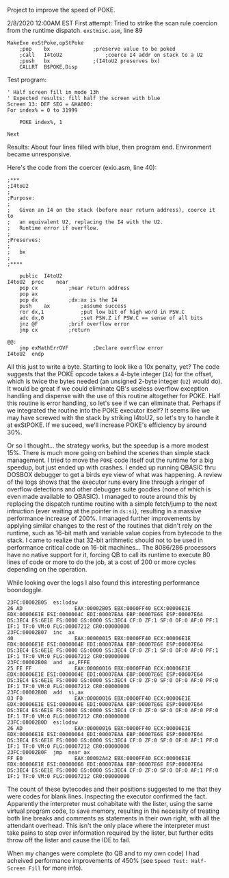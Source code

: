 Project to improve the speed of POKE.

2/8/2020 12:00AM EST
First attempt:
Tried to strike the scan rule coercion from the runtime dispatch.
`exstmisc.asm`, line 89
```
MakeExe	exStPoke,opStPoke
	;pop	bx				;preserve value to be poked
	;call	I4toU2				;coerce I4 addr on stack to a U2
	;push	bx				;(I4toU2 preserves bx)
	CALLRT	B$POKE,Disp
```
Test program:
```
' Half screen fill in mode 13h
' Expected results: fill half the screen with blue
Screen 13: DEF SEG = &HA000:
For index% = 0 to 31999

    POKE index%, 1
    
Next
```
Results:
About four lines filled with blue, then program end. Environment became unresponsive.

Here's the code from the coercer (exio.asm, line 40):
```
;***
;I4toU2
;
;Purpose:
;
;   Given an I4 on the stack (before near return address), coerce it to
;   an equivalent U2, replacing the I4 with the U2.
;   Runtime error if overflow.
;
;Preserves:
;
;   bx
;
;****

	public	I4toU2
I4toU2	proc	near
	pop	cx			;near return address
	pop	ax
	pop	dx			;dx:ax is the I4
	push	ax			;assume success
	ror	dx,1			;put low bit of high word in PSW.C
	adc	dx,0			;set PSW.Z if PSW.C == sense of all bits
	jnz	@F			;brif overflow error
	jmp	cx			;return

@@:
	jmp	exMathErrOVF		;Declare overflow error
I4toU2	endp

```

All this just to write a byte. Starting to look like a 10x penalty, yet? The code suggests that the POKE opcode takes a 4-byte integer (`I4`) for the offset, which is twice the bytes needed (an unsigned 2-byte integer (`U2`) would do). It would be great if we could eliminate QB's useless overflow exception handling and dispense with the use of this routine altogether for POKE. Half this routine is error handling, so let's see if we can eliminate that. Perhaps if we integrated the routine into the POKE executor itself? It seems like we may have screwed with the stack by striking I4toU2, so let's try to handle it at exStPOKE. If we suceed, we'll increase POKE's efficiency by around 30%.

Or so I thought... the strategy works, but the speedup is a more modest 15%. There is much more going on behind the scenes than simple stack management. I tried to move the `POKE` code itself out the runtime for a big speedup, but just ended up with crashes. I ended up running QBASIC thru DOSBOX debugger to get a birds eye view of what was happening. A review of the logs shows that the executor runs every line through a ringer of overflow detections and other debugger suite goodies (none of which is even made available to QBASIC). I managed to route around this by replacing the dispatch runtime routine with a simple fetch/jump to the next intruction (ever waiting at the pointer in `ds:si`), resulting in a massive performance increase of 200%. I managed further improvements by applying similar changes to the rest of the routines that didn't rely on the runtime, such as 16-bit math and variable value copies from bytecode to the stack. I came to realize that 32-bit arithmetic should not to be used in performance critical code on 16-bit machines... The 8086/286 processors have no native support for it, forcing QB to call its runtime to execute 80 lines of code or more to do the job, at a cost of 200 or more cycles depending on the operation.

While looking over the logs I also found this interesting performance boondoggle.
```
23FC:00002B05  es:lodsw                                                26 AD                 EAX:00002B05 EBX:0000FF40 ECX:00006E1E EDX:00006E1E ESI:0000004C EDI:00007EAA EBP:00007E6E ESP:00007E64 DS:3EC4 ES:6E1E FS:0000 GS:0000 SS:3EC4 CF:0 ZF:1 SF:0 OF:0 AF:0 PF:1 IF:1 TF:0 VM:0 FLG:00007212 CR0:00000000
23FC:00002B07  inc  ax                                                 40                    EAX:00000015 EBX:0000FF40 ECX:00006E1E EDX:00006E1E ESI:0000004E EDI:00007EAA EBP:00007E6E ESP:00007E64 DS:3EC4 ES:6E1E FS:0000 GS:0000 SS:3EC4 CF:0 ZF:1 SF:0 OF:0 AF:0 PF:1 IF:1 TF:0 VM:0 FLG:00007212 CR0:00000000
23FC:00002B08  and  ax,FFFE                                            25 FE FF              EAX:00000016 EBX:0000FF40 ECX:00006E1E EDX:00006E1E ESI:0000004E EDI:00007EAA EBP:00007E6E ESP:00007E64 DS:3EC4 ES:6E1E FS:0000 GS:0000 SS:3EC4 CF:0 ZF:0 SF:0 OF:0 AF:0 PF:0 IF:1 TF:0 VM:0 FLG:00007212 CR0:00000000
23FC:00002B0B  add  si,ax                                              03 F0                 EAX:00000016 EBX:0000FF40 ECX:00006E1E EDX:00006E1E ESI:0000004E EDI:00007EAA EBP:00007E6E ESP:00007E64 DS:3EC4 ES:6E1E FS:0000 GS:0000 SS:3EC4 CF:0 ZF:0 SF:0 OF:0 AF:0 PF:0 IF:1 TF:0 VM:0 FLG:00007212 CR0:00000000
23FC:00002B0D  es:lodsw                                                26 AD                 EAX:00000016 EBX:0000FF40 ECX:00006E1E EDX:00006E1E ESI:00000064 EDI:00007EAA EBP:00007E6E ESP:00007E64 DS:3EC4 ES:6E1E FS:0000 GS:0000 SS:3EC4 CF:0 ZF:0 SF:0 OF:0 AF:1 PF:0 IF:1 TF:0 VM:0 FLG:00007212 CR0:00000000
23FC:00002B0F  jmp  near ax                                            FF E0                 EAX:00002A42 EBX:0000FF40 ECX:00006E1E EDX:00006E1E ESI:00000066 EDI:00007EAA EBP:00007E6E ESP:00007E64 DS:3EC4 ES:6E1E FS:0000 GS:0000 SS:3EC4 CF:0 ZF:0 SF:0 OF:0 AF:1 PF:0 IF:1 TF:0 VM:0 FLG:00007212 CR0:00000000
```

The count of these bytecodes and their positions suggested to me that they were codes for blank lines. Inspecting the executor confirmed the fact. Apparently the interpreter must cohabitate with the lister, using the same virtual program code, to save memory, resulting in the necessity of treating both line breaks and comments as statements in their own right, with all the attendant overhead. This isn't the only place where the interpreter must take pains to step over information required by the lister, but further edits throw off the lister and cause the IDE to fail.

When my changes were complete (to QB and to my own code) I had acheived performance improvements of 450% (see `Speed Test: Half-Screen Fill` for more info).
